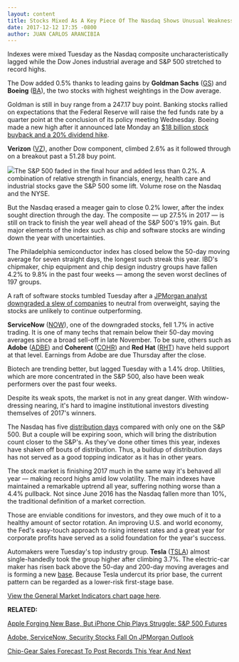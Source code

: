 ```yaml
---
layout: content
title: Stocks Mixed As A Key Piece Of The Nasdaq Shows Unusual Weakness
date: 2017-12-12 17:35 -0800
author: JUAN CARLOS ARANCIBIA
---
```






Indexes were mixed Tuesday as the Nasdaq composite uncharacteristically lagged while the Dow Jones industrial average and S&P 500 stretched to record highs.




 The Dow added 0.5% thanks to leading gains by **Goldman Sachs** ([GS](https://research.investors.com/quote.aspx?symbol=GS)) and **Boeing** ([BA](https://research.investors.com/quote.aspx?symbol=BA)), the two stocks with highest weightings in the Dow average.


Goldman is still in buy range from a 247.17 buy point. Banking stocks rallied on expectations that the Federal Reserve will raise the fed funds rate by a quarter point at the conclusion of its policy meeting Wednesday. Boeing made a new high after it announced late Monday an [$18 billion stock buyback and a 20% dividend hike](https://www.investors.com/news/top-performing-dow-stock-boeing-unloads-billions-more-on-investors/).


**Verizon** ([VZ](https://research.investors.com/quote.aspx?symbol=VZ)), another Dow component, climbed 2.6% as it followed through on a breakout past a 51.28 buy point.


![](https://www.investors.com/wp-content/uploads/2017/12/MP121217-250x300.png)The S&P 500 faded in the final hour and added less than 0.2%. A combination of relative strength in financials, energy, health care and industrial stocks gave the S&P 500 some lift. Volume rose on the Nasdaq and the NYSE.


But the Nasdaq erased a meager gain to close 0.2% lower, after the index sought direction through the day. The composite — up 27.5% in 2017 — is still on track to finish the year well ahead of the S&P 500's 19% gain. But major elements of the index such as chip and software stocks are winding down the year with uncertainties.


The Philadelphia semiconductor index has closed below the 50-day moving average for seven straight days, the longest such streak this year. IBD's chipmaker, chip equipment and chip design industry groups have fallen 4.2% to 9.8% in the past four weeks — among the seven worst declines of 197 groups.


A raft of software stocks tumbled Tuesday after a [JPMorgan analyst downgraded a slew of companies](https://www.investors.com/news/technology/adobe-servicenow-security-stocks-fall-on-jpmorgan-outlook/) to neutral from overweight, saying the stocks are unlikely to continue outperforming.


**ServiceNow** ([NOW](https://research.investors.com/quote.aspx?symbol=NOW)), one of the downgraded stocks, fell 1.7% in active trading. It is one of many techs that remain below their 50-day moving averages since a broad sell-off in late November. To be sure, others such as **Adobe** ([ADBE](https://research.investors.com/quote.aspx?symbol=ADBE)) and **Coherent** ([COHR](https://research.investors.com/quote.aspx?symbol=COHR)) and **Red Hat** ([RHT](https://research.investors.com/quote.aspx?symbol=RHT)) have held support at that level. Earnings from Adobe are due Thursday after the close.


Biotech are trending better, but lagged Tuesday with a 1.4% drop. Utilities, which are more concentrated in the S&P 500, also have been weak performers over the past four weeks.


Despite its weak spots, the market is not in any great danger. With window-dressing nearing, it's hard to imagine institutional investors divesting themselves of 2017's winners.


The Nasdaq has five [distribution days](http://www.investors.com/ibd-university/market-timing/market-tops/) compared with only one on the S&P 500. But a couple will be expiring soon, which will bring the distribution count closer to the S&P's. As they've done other times this year, indexes have shaken off bouts of distribution. Thus, a buildup of distribution days has not served as a good topping indicator as it has in other years.


The stock market is finishing 2017 much in the same way it's behaved all year — making record highs amid low volatility. The main indexes have maintained a remarkable uptrend all year, suffering nothing worse than a 4.4% pullback. Not since June 2016 has the Nasdaq fallen more than 10%, the traditional definition of a market correction.


Those are enviable conditions for investors, and they owe much of it to a healthy amount of sector rotation. An improving U.S. and world economy, the Fed's easy-touch approach to rising interest rates and a great year for corporate profits have served as a solid foundation for the year's success.


Automakers were Tuesday's top industry group. **Tesla** ([TSLA](https://research.investors.com/quote.aspx?symbol=TSLA)) almost single-handedly took the group higher after climbing 3.7%. The electric-car maker has risen back above the 50-day and 200-day moving averages and is forming a new [base](http://www.investors.com/ibd-university/chart-reading/). Because Tesla undercut its prior base, the current pattern can be regarded as a lower-risk first-stage base.


[View the General Market Indicators chart page here](https://www.investors.com/wp-content/uploads/2017/12/IBD1212152833GMI.pdf).


**RELATED:**


[Apple Forging New Base, But iPhone Chip Plays Struggle: S&P 500 Futures](https://www.investors.com/market-trend/stock-market-today/apple-forging-new-base-but-iphone-chip-plays-struggle-sp-500-futures/)


[Adobe, ServiceNow, Security Stocks Fall On JPMorgan Outlook](https://www.investors.com/news/technology/adobe-servicenow-security-stocks-fall-on-jpmorgan-outlook/)


[Chip-Gear Sales Forecast To Post Records This Year And Next](https://www.investors.com/research/ibd-industry-themes/chip-gear-sales-forecast-to-post-records-this-year-and-next/)




